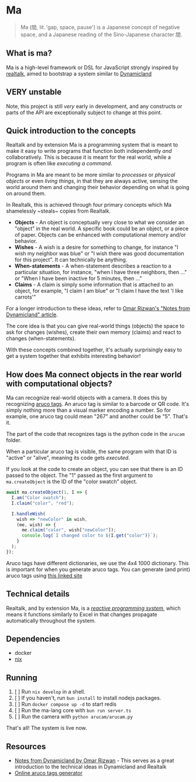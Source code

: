 # Ma

> Ma (間, lit. 'gap, space, pause') is a Japanese concept of negative space, and a Japanese reading of the Sino-Japanese character 間.

## What is ma?

Ma is a high-level framework or DSL for JavaScript strongly inspired by [realtalk](https://dynamicland.org/2024/FAQ/#What), aimed to bootstrap a system similar to [Dynamicland](https://dynamicland.org)

## VERY unstable

Note, this project is still _very_ early in development, and any constructs or parts of the API are exceptionally subject to change at this point.

## Quick introduction to the concepts

Realtalk and by extension Ma is a programming system that is meant to make it easy to write programs that function both independently _and_ collaboratively. This is because it is meant for the real world, while a program is often like _executing a command_.

Programs in Ma are meant to be more similar to _processes_ or _physical objects_ or even _living things_, in that they are always active, sensing the world around them and changing their behavior depending on what is going on around them.

In Realtalk, this is achieved through four primary concepts which Ma shamelessly ~steals~ copies from Realtalk.

- **Objects** - An object is conceptually very close to what we consider an "object" in the real world. A specific book could be an object, or a piece of paper. Objects can be enhanced with computational memory and/or behavior.
- **Wishes** - A wish is a desire for something to change, for instance "I wish my neighbor was blue" or "I wish there was good documentation for this project". It can technically be anything.
- **When-statements** - A when-statement describes a reaction to a particular situation, for instance, "when I have three neighbors, then ..." or "When I have been inactive for 5 minutes, then ..."
- **Claims** - A claim is simply some information that is attached to an object, for example, "I claim I am blue" or "I claim I have the text 'I like carrots'"

For a longer introduction to these ideas, refer to [Omar Rizwan's "Notes from Dynamicland" article](https://omar.website/posts/notes-from-dynamicland-geokit/).

The core idea is that you can give real-world things (objects) the space to ask for changes (wishes), create their own memory (claims) and react to changes (when-statements).

With these concepts combined together, it's actually surprisingly easy to get a system together that exhibits interesting behavior!

## How does Ma connect objects in the rear world with computational objects?

Ma can recognize real-world objects with a camera. It does this by recognizing [aruco tags](https://docs.opencv.org/4.x/d5/dae/tutorial_aruco_detection.html). An aruco tag is similar to a barcode or QR code. It's simply nothing more than a visual marker encoding a number. So for example, one aruco tag could mean "267" and another could be "5". That's it.

The part of the code that recognizes tags is the python code in the `arucam` folder.

When a particular aruco tag is visible, the same program with that ID is "active" or "alive", meaning its code gets _executed_.

If you look at the code to create an object, you can see that there is an ID passed to the object. The "1" passed as the first argument to `ma.createObject` is the ID of the "color swatch" object.

```ts
await ma.createObject(1, I => {
  I.am("Color swatch");
  I.claim("color", "red");

  I.handleWish(
    wish => "newColor" in wish,
    (me, wish) => {
      me.claim("color", wish["newColor"]);
      console.log(`I changed color to ${I.get("color")}`);
    }
  );
});
```

Aruco tags have different dictionaries, we use the 4x4 1000 dictionary. This is important for when you generate aruco tags.
You can generate (and print) aruco tags using [this linked site](https://chev.me/arucogen/)

## Technical details

Realtalk, and by extension Ma, is a [_reactive programming system_](https://en.wikipedia.org/wiki/Reactive_programming), which means it functions similarly to Excel in that changes propagate automatically throughout the system.

## Dependencies

- docker
- [nix](https://determinate.systems/posts/determinate-nix-installer/)

## Running

1. [ ] Run `nix develop` in a shell.
2. [ ] If you haven't, run `bun install` to install nodejs packages.
3. [ ] Run `docker compose up -d` to start redis
4. [ ] Run the ma-lang core with `bun run server.ts`
5. [ ] Run the camera with `python arucam/arucam.py`

That's all! The system is live now.

## Resources

- [Notes from Dynamicland by Omar Rizwan](https://omar.website/posts/notes-from-dynamicland-geokit/) - This serves as a great introduction to the technical ideas in Dynamicland and Realtalk
- [Online aruco tags generator](https://chev.me/arucogen/)

